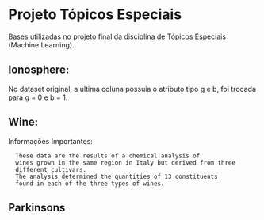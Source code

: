 # Projeto Tópicos Especiais
 Bases utilizadas no projeto final da disciplina de Tópicos Especiais (Machine Learning).

## Ionosphere: 
No dataset original, a última coluna possuia o atributo tipo g e b, foi trocada para g = 0 e b = 1.

## Wine:
Informações Importantes:

      These data are the results of a chemical analysis of
      wines grown in the same region in Italy but derived from three
      different cultivars.
      The analysis determined the quantities of 13 constituents
      found in each of the three types of wines.
     
## Parkinsons

